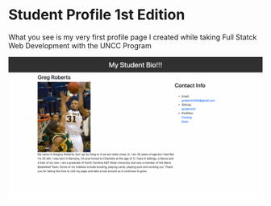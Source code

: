 # Student Profile 1st Edition

<p>What you see is my very first profile page I created while taking Full Statck Web Development with the UNCC Program</p>

![Screenshot](./screenshot.png)

